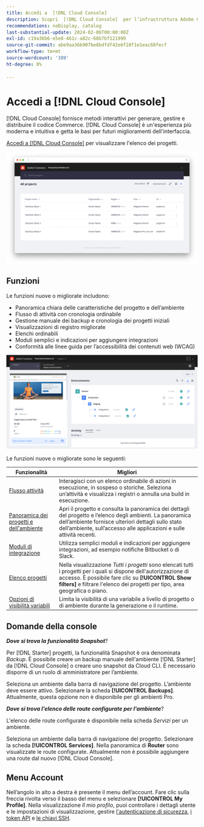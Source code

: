 ```yaml
---
title: Accedi a  [!DNL Cloud Console]
description: Scopri  [!DNL Cloud Console]  per l’infrastruttura Adobe Commerce su Cloud.
recommendations: noDisplay, catalog
last-substantial-update: 2024-02-06T00:00:00Z
exl-id: c19a36b6-e5e8-461c-a82c-68b7bf121999
source-git-commit: abe9aa36b907be8bdfdf42e6f28f1e1eac68fecf
workflow-type: tm+mt
source-wordcount: '389'
ht-degree: 0%

---
```



# Accedi a [!DNL Cloud Console]

[!DNL Cloud Console] fornisce metodi interattivi per generare, gestire e distribuire il codice Commerce. [!DNL Cloud Console] è un&#39;esperienza più moderna e intuitiva e getta le basi per futuri miglioramenti dell&#39;interfaccia.

[Accedi a [!DNL Cloud Console]](https://console.adobecommerce.com) per visualizzare l&#39;elenco dei progetti.

![Elenco progetti](../assets/ui-allprojects-list.png)

## Funzioni

Le funzioni nuove o migliorate includono:

- Panoramica chiara delle caratteristiche del progetto e dell’ambiente
- Flusso di attività con cronologia ordinabile
- Gestione manuale dei backup e cronologia dei progetti iniziali
- Visualizzazioni di registro migliorate
- Elenchi ordinabili
- Moduli semplici e indicazioni per aggiungere integrazioni
- Conformità alle linee guida per l’accessibilità dei contenuti web (WCAG)

![[!DNL Cloud Console]](../assets/CloudConsole.svg)

Le funzioni nuove o migliorate sono le seguenti:

| Funzionalità | Migliori |
| -------------- | ----------------------------------- |
| [Flusso attività](../cloud-guide/project/activity-stream.md) | Interagisci con un elenco ordinabile di azioni in esecuzione, in sospeso o storiche. Seleziona un’attività e visualizza i registri o annulla una build in esecuzione. |
| [Panoramica dei progetti e dell&#39;ambiente](../cloud-guide/project/overview.md#project-overview) | Apri il progetto e consulta la panoramica dei dettagli del progetto e l’elenco degli ambienti. La panoramica dell’ambiente fornisce ulteriori dettagli sullo stato dell’ambiente, sull’accesso alle applicazioni e sulle attività recenti. |
| [Moduli di integrazione](../cloud-guide/integrations/overview.md) | Utilizza semplici moduli e indicazioni per aggiungere integrazioni, ad esempio notifiche Bitbucket o di Slack. |
| [Elenco progetti](../cloud-guide/project/overview.md#cloud-console) | Nella visualizzazione _Tutti i progetti_ sono elencati tutti i progetti per i quali si dispone dell&#39;autorizzazione di accesso. È possibile fare clic su **[!UICONTROL Show filters]** e filtrare l&#39;elenco dei progetti per tipo, area geografica o piano. |
| [Opzioni di visibilità variabili](../cloud-guide/environment/variable-levels.md) | Limita la visibilità di una variabile a livello di progetto o di ambiente durante la generazione o il runtime. |

<!-- The following are features yet to be activated:
| **Apps and services topology** | The Apps & Services topology is visible on Project and Environment views. This interactive diagram allows you to select a service and view the relationship details, such as name, type, version, port, and more. Click **[!UICONTROL View details]** to access the overview and configuration panel for each service. | -->

## Domande della console

**_Dove si trova la funzionalità Snapshot_**?

Per [!DNL Starter] progetti, la funzionalità Snapshot è ora denominata _Backup_. È possibile creare un backup manuale dell&#39;ambiente [!DNL Starter] da [!DNL Cloud Console] o creare uno snapshot da Cloud CLI. È necessario disporre di un ruolo di amministratore per l’ambiente.

Seleziona un ambiente dalla barra di navigazione del progetto. L’ambiente deve essere attivo. Selezionare la scheda **[!UICONTROL Backups]**. Attualmente, questa opzione non è disponibile per gli ambienti Pro.

**_Dove si trova l&#39;elenco delle route configurate per l&#39;ambiente_**?

L&#39;elenco delle route configurate è disponibile nella scheda _Servizi_ per un ambiente.

Seleziona un ambiente dalla barra di navigazione del progetto. Selezionare la scheda **[!UICONTROL Services]**. Nella panoramica di **Router** sono visualizzate le route configurate. Attualmente non è possibile aggiungere una route dal nuovo [!DNL Cloud Console].

## Menu Account

Nell’angolo in alto a destra è presente il menu dell’account. Fare clic sulla freccia rivolta verso il basso del menu e selezionare **[!UICONTROL My Profile]**. Nella visualizzazione _Il mio profilo_, puoi controllare i dettagli utente e le impostazioni di visualizzazione, gestire [l&#39;autenticazione di sicurezza](../cloud-guide/project/user-access.md#user-authentication-requirements), [i token API](../cloud-guide/project/user-access.md#create-an-api-token) e [le chiavi SSH](../cloud-guide/development/secure-connections.md).
